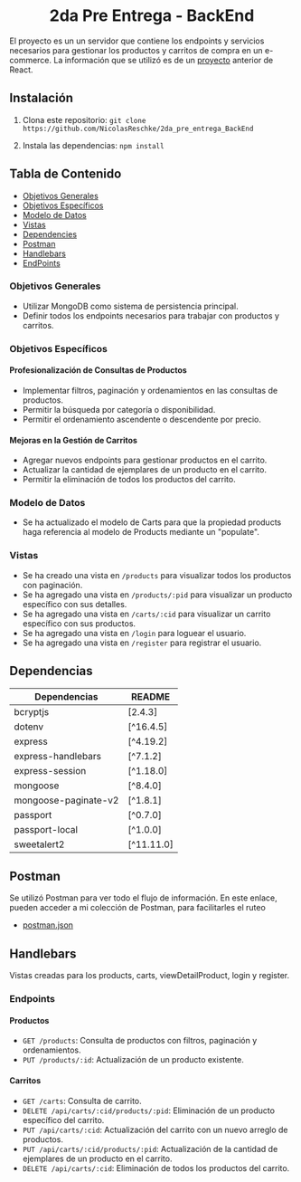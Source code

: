 <h1 align="center" id="title">2da Pre Entrega - BackEnd</h1>


El proyecto es un un servidor que contiene los endpoints y servicios necesarios para gestionar los productos y carritos de compra en un e-commerce.
La información que se utilizó es de un [proyecto](https://entrega-final-react-js-reschkenicolas.netlify.app/) anterior de React.


## Instalación

1. Clona este repositorio: `git clone https://github.com/NicolasReschke/2da_pre_entrega_BackEnd`

2. Instala las dependencias: `npm install`

## Tabla de Contenido

- [Objetivos Generales](#objetivosgenerales)
- [Objetivos Específicos](#objetivosespecíficos)
- [Modelo de Datos](#modelodedatos)
- [Vistas](#vistas)
- [Dependencies](#dependencies)
- [Postman](#postman)
- [Handlebars](#handlebars)
- [EndPoints](#endpoints)


### Objetivos Generales

- Utilizar MongoDB como sistema de persistencia principal.
- Definir todos los endpoints necesarios para trabajar con productos y carritos.

### Objetivos Específicos

#### Profesionalización de Consultas de Productos
- Implementar filtros, paginación y ordenamientos en las consultas de productos.
- Permitir la búsqueda por categoría o disponibilidad.
- Permitir el ordenamiento ascendente o descendente por precio.

#### Mejoras en la Gestión de Carritos
- Agregar nuevos endpoints para gestionar productos en el carrito.
- Actualizar la cantidad de ejemplares de un producto en el carrito.
- Permitir la eliminación de todos los productos del carrito.

### Modelo de Datos

- Se ha actualizado el modelo de Carts para que la propiedad products haga referencia al modelo de Products mediante un "populate".

### Vistas

- Se ha creado una vista en `/products` para visualizar todos los productos con paginación.
- Se ha agregado una vista en `/products/:pid` para visualizar un producto específico con sus detalles.
- Se ha agregado una vista en `/carts/:cid` para visualizar un carrito específico con sus productos.
- Se ha agregado una vista en `/login` para loguear el usuario.
- Se ha agregado una vista en `/register` para registrar el usuario.

## Dependencias
| Dependencias | README |
| ------ | ------ |
| bcryptjs | [2.4.3] |
| dotenv | [^16.4.5] |
| express | [^4.19.2] |
| express-handlebars | [^7.1.2] |
| express-session | [^1.18.0] |
| mongoose | [^8.4.0] |
| mongoose-paginate-v2 | [^1.8.1] |
| passport | [^0.7.0] |
| passport-local | [^1.0.0] |
| sweetalert2 | [^11.11.0] |


## Postman
Se utilizó Postman para ver todo el flujo de información.
En este enlace, pueden acceder a mi colección de Postman, para facilitarles el ruteo
* [postman.json](https://github.com/NicolasReschke/2da_pre_entrega_BackEnd/blob/main/2da_pre_entrega_BackEnd.postman_collection.json)



## Handlebars
Vistas creadas para los products, carts, viewDetailProduct, login y register.



### Endpoints

#### Productos
- `GET /products`: Consulta de productos con filtros, paginación y ordenamientos.
- `PUT /products/:id`: Actualización de un producto existente.

#### Carritos
- `GET /carts`: Consulta de carrito.
- `DELETE /api/carts/:cid/products/:pid`: Eliminación de un producto específico del carrito.
- `PUT /api/carts/:cid`: Actualización del carrito con un nuevo arreglo de productos.
- `PUT /api/carts/:cid/products/:pid`: Actualización de la cantidad de ejemplares de un producto en el carrito.
- `DELETE /api/carts/:cid`: Eliminación de todos los productos del carrito.


